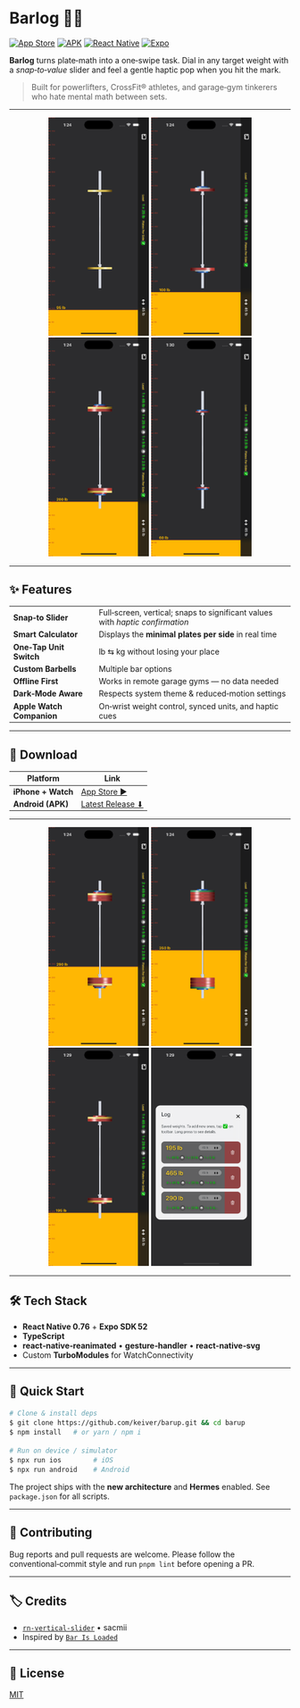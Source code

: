 # Barlog 🏋️‍♂️

[![App Store](https://img.shields.io/badge/Download_on_the-App_Store-black.svg?style=flat-square&logo=apple&logoColor=white)](https://apps.apple.com/us/app/barlog/id6737152762)
[![APK](https://img.shields.io/badge/Download-APK-green.svg?style=flat-square&logo=android&logoColor=white)](https://keiver.dev/lab/barlog)
[![React Native](https://img.shields.io/badge/React_Native-0.76%2B-blue.svg?style=flat-square&logo=react&logoColor=white)](https://reactnative.dev)
[![Expo](https://img.shields.io/badge/Expo-52.0.0-black.svg?style=flat-square&logo=expo&logoColor=white)](https://expo.dev)

**Barlog** turns plate‑math into a one‑swipe task. Dial in any target weight with a _snap‑to‑value_ slider and feel a gentle haptic pop when you hit the mark.

> Built for powerlifters, CrossFit® athletes, and garage‑gym tinkerers who hate mental math between sets.

---

<div align="center">
  <img src="./assets/screenshots/1.png" alt="Barlog initial view" width="180" />
  <img src="./assets/screenshots/2.png" alt="Barlog preview screenshot" width="180" />
  <img src="./assets/screenshots/3.png" alt="Barlog preview screenshot" width="180" />
  <img src="./assets/screenshots/9.png" alt="Barlog preview screenshot" width="180" />
</div>

---

## ✨ Features

|                           |                                                                               |
| ------------------------- | ----------------------------------------------------------------------------- |
| **Snap‑to Slider**        | Full‑screen, vertical; snaps to significant values with _haptic confirmation_ |
| **Smart Calculator**      | Displays the **minimal plates per side** in real time                         |
| **One‑Tap Unit Switch**   | lb ⇆ kg without losing your place                                             |
| **Custom Barbells**       | Multiple bar options                                                          |
| **Offline First**         | Works in remote garage gyms — no data needed                                  |
| **Dark‑Mode Aware**       | Respects system theme & reduced‑motion settings                               |
| **Apple Watch Companion** | On‑wrist weight control, synced units, and haptic cues                        |

---

## 📲 Download

| Platform           | Link                                                              |
| ------------------ | ----------------------------------------------------------------- |
| **iPhone + Watch** | [App Store ▶︎](https://apps.apple.com/us/app/barlog/id6737152762) |
| **Android (APK)**  | [Latest Release ⬇︎](https://github.com/keiver/barup/releases)     |

---

<div align="center">
  <img src="./assets/screenshots/4.png" alt="Barlog preview screenshot" width="180" />
  <img src="./assets/screenshots/5.png" alt="Barlog preview screenshot" width="180" />
  <img src="./assets/screenshots/6.png" alt="Barlog preview screenshot" width="180" />
  <img src="./assets/screenshots/7.png" alt="Barlog preview screenshot" width="180" />
</div>

---

## 🛠️ Tech Stack

- **React Native 0.76** + **Expo SDK 52**
- **TypeScript**
- **react‑native‑reanimated** • **gesture‑handler** • **react‑native‑svg**
- Custom **TurboModules** for WatchConnectivity

---

## 🚀 Quick Start

```bash
# Clone & install deps
$ git clone https://github.com/keiver/barup.git && cd barup
$ npm install   # or yarn / npm i

# Run on device / simulator
$ npx run ios        # iOS
$ npx run android    # Android
```

The project ships with the **new architecture** and **Hermes** enabled. See `package.json` for all scripts.

---

## 🤝 Contributing

Bug reports and pull requests are welcome. Please follow the conventional‑commit style and run `pnpm lint` before opening a PR.

---

## 🏷️ Credits

- [`rn‑vertical‑slider`](https://github.com/sacmii/rn-vertical-slider) • sacmii
- Inspired by [`Bar Is Loaded`](https://apps.apple.com/us/app/bar-is-loaded-gym-calculator/id1509374210)

---

## 📄 License

[MIT](./LICENSE)
